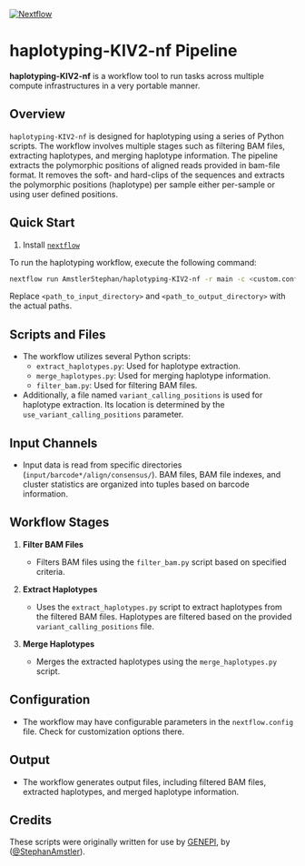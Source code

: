[![Nextflow](https://img.shields.io/badge/nextflow-20.07.1-brightgreen.svg)](https://www.nextflow.io/)

haplotyping-KIV2-nf Pipeline
======================

**haplotyping-KIV2-nf** is a workflow tool to run tasks across multiple compute infrastructures in a very portable manner.

## Overview
`haplotyping-KIV2-nf` is designed for haplotyping using a series of Python scripts. The workflow involves multiple stages such as filtering BAM files, extracting haplotypes, and merging haplotype information. The pipeline extracts the polymorphic positions of aligned reads provided in bam-file format. It removes the soft- and hard-clips of the sequences and extracts the polymorphic positions (haplotype) per sample either per-sample or using user defined positions.

## Quick Start

1. Install [`nextflow`](https://www.nextflow.io/)

To run the haplotyping workflow, execute the following command:

```bash
nextflow run AmstlerStephan/haplotyping-KIV2-nf -r main -c <custom.config> -profile <docker/conda> 
```

Replace `<path_to_input_directory>` and `<path_to_output_directory>` with the actual paths.

## Scripts and Files
- The workflow utilizes several Python scripts:
  - `extract_haplotypes.py`: Used for haplotype extraction.
  - `merge_haplotypes.py`: Used for merging haplotype information.
  - `filter_bam.py`: Used for filtering BAM files.
- Additionally, a file named `variant_calling_positions` is used for haplotype extraction. Its location is determined by the `use_variant_calling_positions` parameter.

## Input Channels
- Input data is read from specific directories (`input/barcode*/align/consensus/`). BAM files, BAM file indexes, and cluster statistics are organized into tuples based on barcode information.

## Workflow Stages
1. **Filter BAM Files**
   - Filters BAM files using the `filter_bam.py` script based on specified criteria.

2. **Extract Haplotypes**
   - Uses the `extract_haplotypes.py` script to extract haplotypes from the filtered BAM files. Haplotypes are filtered based on the provided `variant_calling_positions` file.

3. **Merge Haplotypes**
   - Merges the extracted haplotypes using the `merge_haplotypes.py` script.

## Configuration
- The workflow may have configurable parameters in the `nextflow.config` file. Check for customization options there.

## Output
- The workflow generates output files, including filtered BAM files, extracted haplotypes, and merged haplotype information.

## Credits

These scripts were originally written for use by [GENEPI](https://genepi.i-med.ac.at/), by ([@StephanAmstler](https://github.com/AmstlerStephan)).
